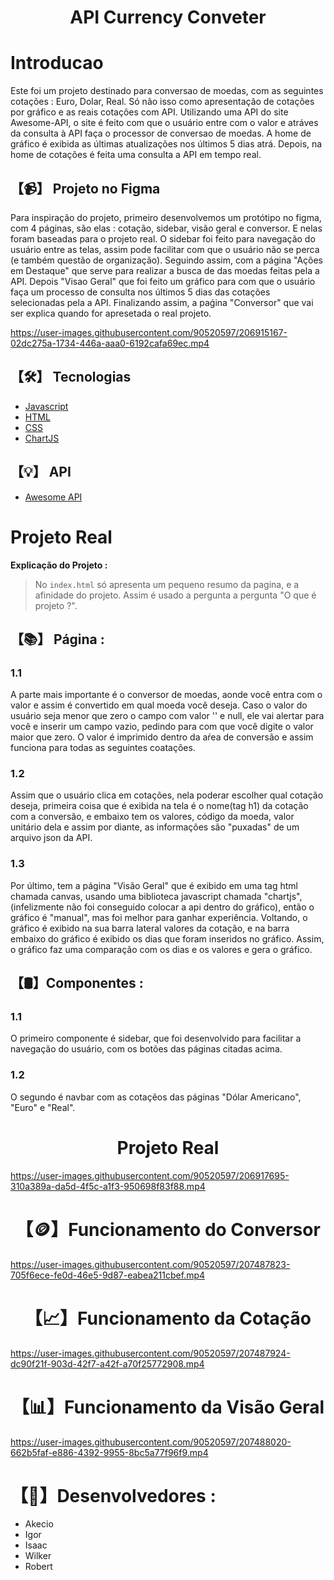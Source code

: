 <h1 align="center">API Currency Conveter</h1>
<h1>Introducao</h1>
Este foi um projeto destinado para conversao de moedas, com as seguintes cotações : Euro, Dolar, Real. Só não isso como apresentação de cotações por gráfico e as reais cotações com API. Utilizando uma API do site Awesome-API, o site é feito com que o usuário entre com o valor e atráves da consulta à API faça o processor de conversao de moedas. A home de gráfico é exibida as últimas atualizações nos últimos 5 dias atrá. Depois, na home de cotações é feita uma consulta a API em tempo real.

## 【📹】 **Projeto no Figma**
Para inspiração do projeto, primeiro desenvolvemos um protótipo no figma, com 4 páginas, são elas : cotação, sidebar, visão geral e conversor. E nelas foram baseadas para o projeto real. O sidebar foi feito para navegação do usuário entre as telas, assim pode facilitar com que o usuário não se perca (e também questão de organização). Seguindo assim, com a página "Ações em Destaque" que serve para realizar a busca de das moedas feitas pela a API. Depois "Visao Geral" que foi feito um gráfico para com que o usuário faça um processo de consulta nos últimos 5 dias das cotações selecionadas pela a API. Finalizando assim, a paǵina "Conversor" que vai ser explica quando for apresetada o real projeto. 

https://user-images.githubusercontent.com/90520597/206915167-02dc275a-1734-446a-aaa0-6192cafa69ec.mp4

## 【🛠️】 **Tecnologias**

- [Javascript](https://docs.oracle.com/en/)
- [HTML](https://developer.mozilla.org/en-US/docs/Web/HTML)
- [CSS](https://developer.mozilla.org/en-US/docs/Web/CSS)
- [ChartJS](https://www.chartjs.org/)

## 【💡】 **API**

- [Awesome API](https://docs.awesomeapi.com.br/)

# Projeto Real

**Explicação do Projeto :**
> No `index.html` só apresenta um pequeno resumo da pagina, e a afinidade do projeto. Assim é usado a pergunta a pergunta "O que é projeto ?".

## 【📚】 **Página :**
### **1.1**
A parte mais importante é o conversor de moedas, aonde você entra com o valor e assim é convertido em qual moeda você deseja. Caso o valor do usuário seja menor que zero o campo com valor '' e null, ele vai alertar para você e inserir um campo vazio, pedindo para com que você digite o valor maior que zero. O valor é imprimido dentro da aŕea de conversão e assim funciona para todas as seguintes coatações.
### **1.2**
Assim que o usuário clica em cotações, nela poderar escolher qual cotação deseja, primeira coisa que é exibida na tela é o nome(tag h1) da cotação com a conversão, e embaixo tem os valores, código da moeda, valor unitário dela e assim por diante, as informações são "puxadas" de um arquivo json da API.
### **1.3**
Por último, tem a página "Visão Geral" que é exibido em uma tag html chamada canvas, usando uma biblioteca javascript chamada "chartjs", (infelizmente não foi conseguido colocar a api dentro do gráfico), então o gráfico é "manual", mas foi melhor para ganhar experiência. Voltando, o gráfico é exibido na sua barra lateral valores da cotação, e na barra embaixo do gráfico é exibido os dias que foram inseridos no gráfico. Assim, o gráfico faz uma comparação com os dias e os valores e gera o gráfico.
## 【🛢️】**Componentes :**
### **1.1**
O primeiro componente é sidebar, que foi desenvolvido para facilitar a navegação do usuário, com os botões das páginas citadas acima.
### **1.2**
O segundo é navbar com as cotaçẽos das páginas "Dólar Americano", "Euro" e "Real".

<h1 align="center">Projeto Real</h1>

https://user-images.githubusercontent.com/90520597/206917695-310a389a-da5d-4f5c-a1f3-950698f83f88.mp4

<h1 align="center">【🪙】Funcionamento do Conversor </h1>

https://user-images.githubusercontent.com/90520597/207487823-705f6ece-fe0d-46e5-9d87-eabea211cbef.mp4

<h1 align="center">【📈】Funcionamento da Cotação </h1>

https://user-images.githubusercontent.com/90520597/207487924-dc90f21f-903d-42f7-a42f-a70f25772908.mp4

<h1 align="center">【📊】Funcionamento da Visão Geral </h1>

https://user-images.githubusercontent.com/90520597/207488020-662b5faf-e886-4392-9955-8bc5a77f96f9.mp4

# 【👔】**Desenvolvedores :**

- Akecio
- Igor
- Isaac
- Wilker
- Robert

